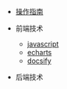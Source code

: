 * [操作指南](guide)

* 前端技术
    * [javascript](01/javascript/)
    * [echarts](01/echarts/)
    * [docsify](01/docsify01/)
* 后端技术
